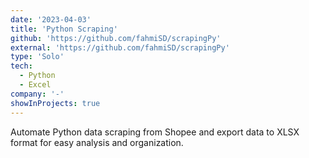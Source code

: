 ```yaml
---
date: '2023-04-03'
title: 'Python Scraping'
github: 'https://github.com/fahmiSD/scrapingPy'
external: 'https://github.com/fahmiSD/scrapingPy'
type: 'Solo'
tech:
  - Python
  - Excel
company: '-'
showInProjects: true
---
```


Automate Python data scraping from Shopee and export data to XLSX format for easy analysis and organization.
